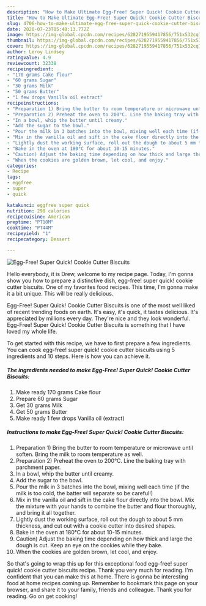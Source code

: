 ```yaml
---
description: "How to Make Ultimate Egg-Free! Super Quick! Cookie Cutter Biscuits"
title: "How to Make Ultimate Egg-Free! Super Quick! Cookie Cutter Biscuits"
slug: 4706-how-to-make-ultimate-egg-free-super-quick-cookie-cutter-biscuits
date: 2020-07-23T05:48:13.772Z
image: https://img-global.cpcdn.com/recipes/6282719559417856/751x532cq70/egg-free-super-quick-cookie-cutter-biscuits-recipe-main-photo.jpg
thumbnail: https://img-global.cpcdn.com/recipes/6282719559417856/751x532cq70/egg-free-super-quick-cookie-cutter-biscuits-recipe-main-photo.jpg
cover: https://img-global.cpcdn.com/recipes/6282719559417856/751x532cq70/egg-free-super-quick-cookie-cutter-biscuits-recipe-main-photo.jpg
author: Leroy Lindsey
ratingvalue: 4.9
reviewcount: 32338
recipeingredient:
- "170 grams Cake flour"
- "60 grams Sugar"
- "30 grams Milk"
- "50 grams Butter"
- "1 few drops Vanilla oil extract"
recipeinstructions:
- "Preparation 1) Bring the butter to room temperature or microwave until soften. Bring the milk to room temperature as well."
- "Preparation 2) Preheat the oven to 200°C. Line the baking tray with parchment paper."
- "In a bowl, whip the butter until creamy."
- "Add the sugar to the bowl."
- "Pour the milk in 3 batches into the bowl, mixing well each time (if the milk is too cold, the batter will separate so be careful!)"
- "Mix in the vanilla oil and sift in the cake flour directly into the bowl. Mix the mixture with your hands to combine the butter and flour thoroughly, and bring it all together."
- "Lightly dust the working surface, roll out the dough to about 5 mm thickness, and cut out with a cookie cutter into desired shapes."
- "Bake in the oven at 180°C for about 10-15 minutes."
- "Caution) Adjust the baking time depending on how thick and large the dough is cut. Keep an eye on the cookies while they bake."
- "When the cookies are golden brown, let cool, and enjoy."
categories:
- Recipe
tags:
- eggfree
- super
- quick

katakunci: eggfree super quick 
nutrition: 298 calories
recipecuisine: American
preptime: "PT10M"
cooktime: "PT44M"
recipeyield: "1"
recipecategory: Dessert

---
```



![Egg-Free! Super Quick! Cookie Cutter Biscuits](https://img-global.cpcdn.com/recipes/6282719559417856/751x532cq70/egg-free-super-quick-cookie-cutter-biscuits-recipe-main-photo.jpg)

Hello everybody, it is Drew, welcome to my recipe page. Today, I'm gonna show you how to prepare a distinctive dish, egg-free! super quick! cookie cutter biscuits. One of my favorites food recipes. This time, I'm gonna make it a bit unique. This will be really delicious.

Egg-Free! Super Quick! Cookie Cutter Biscuits is one of the most well liked of recent trending foods on earth. It's easy, it's quick, it tastes delicious. It's appreciated by millions every day. They're nice and they look wonderful. Egg-Free! Super Quick! Cookie Cutter Biscuits is something that I have loved my whole life.




To get started with this recipe, we have to first prepare a few ingredients. You can cook egg-free! super quick! cookie cutter biscuits using 5 ingredients and 10 steps. Here is how you can achieve it.

<!--inarticleads1-->

##### The ingredients needed to make Egg-Free! Super Quick! Cookie Cutter Biscuits:

1. Make ready 170 grams Cake flour
1. Prepare 60 grams Sugar
1. Get 30 grams Milk
1. Get 50 grams Butter
1. Make ready 1 few drops Vanilla oil (extract)




<!--inarticleads2-->

##### Instructions to make Egg-Free! Super Quick! Cookie Cutter Biscuits:

1. Preparation 1) Bring the butter to room temperature or microwave until soften. Bring the milk to room temperature as well.
1. Preparation 2) Preheat the oven to 200°C. Line the baking tray with parchment paper.
1. In a bowl, whip the butter until creamy.
1. Add the sugar to the bowl.
1. Pour the milk in 3 batches into the bowl, mixing well each time (if the milk is too cold, the batter will separate so be careful!)
1. Mix in the vanilla oil and sift in the cake flour directly into the bowl. Mix the mixture with your hands to combine the butter and flour thoroughly, and bring it all together.
1. Lightly dust the working surface, roll out the dough to about 5 mm thickness, and cut out with a cookie cutter into desired shapes.
1. Bake in the oven at 180°C for about 10-15 minutes.
1. Caution) Adjust the baking time depending on how thick and large the dough is cut. Keep an eye on the cookies while they bake.
1. When the cookies are golden brown, let cool, and enjoy.




So that's going to wrap this up for this exceptional food egg-free! super quick! cookie cutter biscuits recipe. Thank you very much for reading. I'm confident that you can make this at home. There is gonna be interesting food at home recipes coming up. Remember to bookmark this page on your browser, and share it to your family, friends and colleague. Thank you for reading. Go on get cooking!
